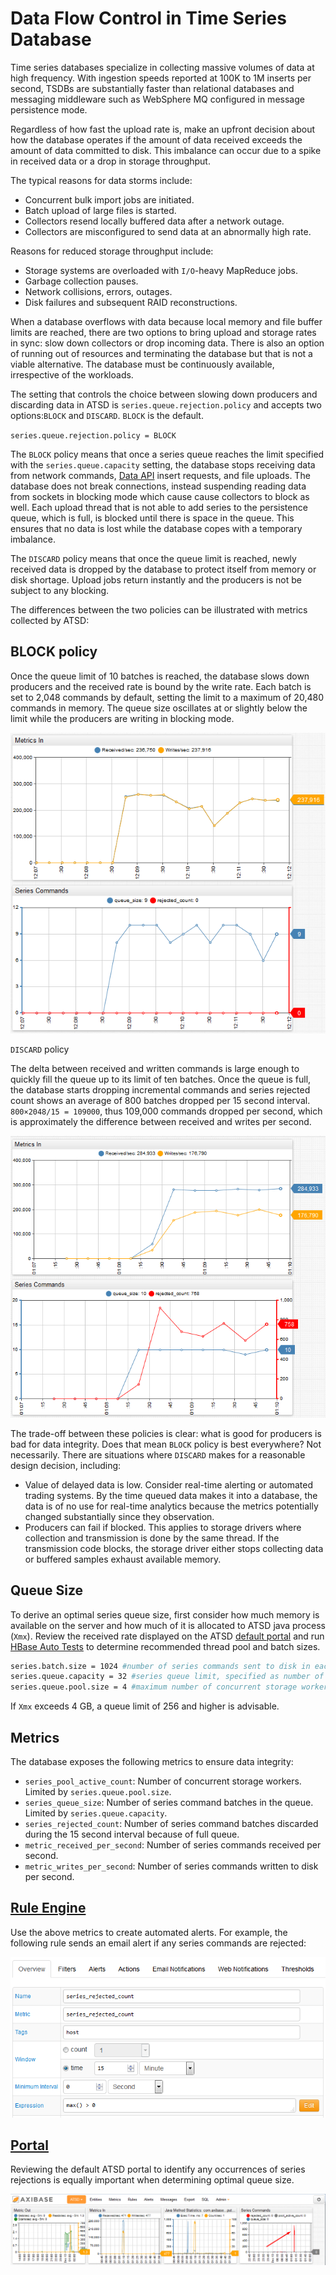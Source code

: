# Data Flow Control in Time Series Database

Time series databases specialize in collecting massive volumes of data at high frequency. With ingestion speeds reported at 100K to 1M inserts per second, TSDBs are substantially faster than relational databases and messaging middleware such as WebSphere MQ configured in message persistence mode.

Regardless of how fast the upload rate is, make an upfront decision about how the database operates if the amount of data received exceeds the amount of data committed to disk. This imbalance can occur due to a spike in received data or a drop in storage throughput.

The typical reasons for data storms include:

* Concurrent bulk import jobs are initiated.
* Batch upload of large files is started.
* Collectors resend locally buffered data after a network outage.
* Collectors are misconfigured to send data at an abnormally high rate.

Reasons for reduced storage throughput include:

* Storage systems are overloaded with `I/O`-heavy MapReduce jobs.
* Garbage collection pauses.
* Network collisions, errors, outages.
* Disk failures and subsequent RAID reconstructions.

When a database overflows with data because local memory and file buffer limits are reached, there are two options to bring upload and storage rates in sync: slow down collectors or drop incoming data. There is also an option of running out of resources and terminating the database but that is not a viable alternative. The database must be continuously available, irrespective of the workloads.

The setting that controls the choice between slowing down producers and discarding data in ATSD is `series.queue.rejection.policy` and accepts two options:`BLOCK` and `DISCARD`. `BLOCK` is the default.

`series.queue.rejection.policy = BLOCK`

The `BLOCK` policy means that once a series queue reaches the limit specified with the `series.queue.capacity` setting, the database stops receiving data from network commands, [Data API](https://axibase.com/docs/atsd/api/data/) insert requests, and file uploads. The database does not break connections, instead suspending reading data from sockets in blocking mode which cause cause collectors to block as well. Each upload thread that is not able to add series to the persistence queue, which is full, is blocked until there is space in the queue. This ensures that no data is lost while the database copes with a temporary imbalance.

The `DISCARD` policy means that once the queue limit is reached, newly received data is dropped by the database to protect itself from memory or disk shortage. Upload jobs return instantly and the producers is not be subject to any blocking.

The differences between the two policies can be illustrated with metrics collected by ATSD:

## BLOCK policy

Once the queue limit of 10 batches is reached, the database slows down producers and the received rate is bound by the write rate. Each batch is set to 2,048 commands by default, setting the limit to a maximum of 20,480 commands in memory. The queue size oscillates at or slightly below the limit while the producers are writing in blocking mode.

![](./images/block.png)

`DISCARD` policy

The delta between received and written commands is large enough to quickly fill the queue up to its limit of ten batches. Once the queue is full, the database starts dropping incremental commands and series rejected count shows an average of 800 batches dropped per 15 second interval. `800×2048/15 = 109000`, thus 109,000 commands dropped per second, which is approximately the difference between received and writes per second.

![](./images/discard_mode.png)

The trade-off between these policies is clear: what is good for producers is bad for data integrity. Does that mean `BLOCK` policy is best everywhere? Not necessarily. There are situations where `DISCARD` makes for a reasonable design decision, including:

* Value of delayed data is low. Consider real-time alerting or automated trading systems. By the time queued data makes it into a database, the data is of no use for real-time analytics because the metrics potentially changed substantially since they observation.
* Producers can fail if blocked. This applies to storage drivers where collection and transmission is done by the same thread. If the transmission code blocks, the storage driver either stops collecting data or buffered samples exhaust available memory.

## Queue Size

To derive an optimal series queue size, first consider how much memory is available on the server and how much of it is allocated to ATSD java process (`Xmx`). Review the received rate displayed on the ATSD [default portal](https://axibase.com/docs/atsd/portals/#built-in-portals) and run [HBase Auto Tests](http://hbase.apache.org/0.94/book/hbase.tests.html) to determine recommended thread pool and batch sizes.

```sh
series.batch.size = 1024 #number of series commands sent to disk in each transaction
series.queue.capacity = 32 #series queue limit, specified as number of batches
series.queue.pool.size = 4 #maximum number of concurrent storage workers
```

If `Xmx` exceeds 4 GB, a queue limit of 256 and higher is advisable.

## Metrics

The database exposes the following metrics to ensure data integrity:

* `series_pool_active_count`: Number of concurrent storage workers. Limited by `series.queue.pool.size`.
* `series_queue_size`: Number of series command batches in the queue. Limited by `series.queue.capacity`.
* `series_rejected_count`: Number of series command batches discarded during the 15 second interval because of full queue.
* `metric_received_per_second`: Number of series commands received per second.
* `metric_writes_per_second`: Number of series commands written to disk per second.

## [Rule Engine](https://axibase.com/docs/atsd/rule-engine/)

Use the above metrics to create automated alerts. For example, the following rule sends an email alert if any series commands are rejected:

![](./images/rule1.png)

## [Portal](https://axibase.com/docs/atsd/portals/)

Reviewing the default ATSD portal to identify any occurrences of series rejections is equally important when determining optimal queue size.

![](./images/monitor.png)